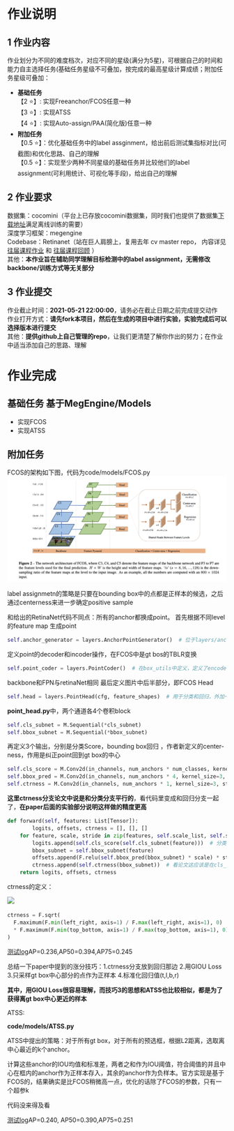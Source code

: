 # 作业说明
## 1 作业内容 
作业划分为不同的难度档次，对应不同的星级(满分为5星)，可根据自己的时间和能力自主选择任务(基础任务星级不可叠加，按完成的最高星级计算成绩；附加任务星级可叠加：    
- **基础任务**   
    【2 ⭐】: 实现Freeanchor/FCOS任意一种    
    【3 ⭐】: 实现ATSS    
    【4 ⭐】: 实现Auto-assign/PAA(简化版)任意一种    
- **附加任务**  
    【0.5 ⭐】：优化基础任务中的label assginment，给出前后测试集指标对比(可截图)和优化思路、自己的理解  
    【0.5 ⭐】：实现至少两种不同星级的基础任务并比较他们的label assignment(可利用统计、可视化等手段)，给出自己的理解  

## 2 作业要求 
数据集：cocomini（平台上已存放cocomini数据集，同时我们也提供了数据集<a href="https://1drv.ms/u/s!Amprt__M3WbSgxjhpLW1HLotXGTG?e=Hr3Y0B" target="_blank">下载地址</a>满足离线训练的需要）    
深度学习框架：megengine  
Codebase：Retinanet（站在巨人肩膀上，复用去年 cv master repo， 内容详见<a href="https://studio.brainpp.com/project/2921" target="_blank"> 往届课程作业</a> 和 <a href="https://www.bilibili.com/video/BV1Xp4y1r7WV?p=2" target="_blank"> 往届课程回顾</a> ）  
其他：**本作业旨在辅助同学理解目标检测中的label assignment，无需修改backbone/训练方式等无关部分**   


## 3 作业提交
作业截止时间：**2021-05-21 22:00:00**，请务必在截止日期之前完成提交动作  
作业打开方式：**请先fork本项目，然后在生成的项目中进行实验，实验完成后可以选择版本进行提交**  
其他：**提供github上自己管理的repo**，让我们更清楚了解你作出的努力；在作业中适当添加自己的思路、理解

# 作业完成
## 基础任务 基于MegEngine/Models
* 实现FCOS
* 实现ATSS

## 附加任务

FCOS的架构如下图，代码为code/models/FCOS.py
![image](/hw1/pic/fcos_backbone.png)

label assignmetn的策略是只要在bounding box中的点都是正样本的候选，之后通过centerness来进一步确定positive sample

和给出的RetinaNet代码不同点：所有的anchor都换成point。
首先根据不同level的feature map 生成point
```python
self.anchor_generator = layers.AnchorPointGenerator()  # 位于layers/anchor.py
```
定义point的decoder和incoder操作，在FCOS中是gt bos的TBLR变换
```python
self.point_coder = layers.PointCoder()  # 在box_utils中定义，定义了encode和decode
``` 
backbone和FPN与retinaNet相同
最后定义图片中后半部分，即FCOS Head

```python
self.head = layers.PointHead(cfg, feature_shapes)  # 用于分类和回归，外加一个centerness打分，在layers/point_head.py中定义
```

**point_head.py**中，两个通道各4个卷积block

```python
self.cls_subnet = M.Sequential(*cls_subnet)
self.bbox_subnet = M.Sequential(*bbox_subnet)
```

再定义3个输出，分别是分类Score，bounding box回归 ，作者新定义的center-ness，作用是纠正point回到gt box的中心

```python
self.cls_score = M.Conv2d(in_channels, num_anchors * num_classes, kernel_size=3, stride=1, padding=1)
self.bbox_pred = M.Conv2d(in_channels, num_anchors * 4, kernel_size=3, stride=1, padding=1)
self.ctrness = M.Conv2d(in_channels, num_anchors * 1, kernel_size=3, stride=1, padding=1)
```

**这里ctrness分支论文中说是和分类分支平行的**，看代码里变成和回归分支一起了，**在paper后面的实验部分说明这样做的精度更高**

```python
def forward(self, features: List[Tensor]):
		logits, offsets, ctrness = [], [], []
    for feature, scale, stride in zip(features, self.scale_list, self.stride_list):
        logits.append(self.cls_score(self.cls_subnet(feature)))  # 分类score
        bbox_subnet = self.bbox_subnet(feature)
        offsets.append(F.relu(self.bbox_pred(bbox_subnet) * scale) * stride)  
        ctrness.append(self.ctrness(bbox_subnet))  # 看论文这应该是在cls_subnet后面
    return logits, offsets, ctrness
```

ctrness的定义：

![](https://latex.codecogs.com/gif.latex?centerness=\sqrt{\frac{min(l^*,r^*)}{max(l^*,r^*)}\times&space;\frac{min(t^*,b^*)}{max(t^*,b^*)}})

```python
ctrness = F.sqrt(
  F.maximum(F.min(left_right, axis=1) / F.max(left_right, axis=1), 0)
  * F.maximum(F.min(top_bottom, axis=1) / F.max(top_bottom, axis=1), 0)
)
```
[测试log](/hw1/pic/fcos_test.txt)AP=0.236,AP50=0.394,AP75=0.245

总结一下paper中提到的涨分技巧：1.ctrness分支放到回归那边 2.用GIOU Loss 3.只采样gt box中心部分的点作为正样本 4.标准化回归值(t,l,b,r)

**其中，用GIOU Loss很容易理解，而技巧3的思想和ATSS也比较相似，都是为了获得离gt box中心更近的样本**

ATSS:

**code/models/ATSS.py**

ATSS中提出的策略：对于所有gt box，对于所有的预选框，根据L2距离，选取离中心最近的k个anchor。

计算这些anchor的IOU均值和标准差，两者之和作为IOU阈值，符合阈值的并且中心在框内的anchor作为正样本存入，其余的anchor作为负样本。官方实现是基于FCOS的，结果确实是比FCOS稍微高一点，优化的话除了FCOS的参数，只有一个超参k

代码没来得及看

[测试log](/hw1/pic/atss_test.txt)AP=0.240, AP50=0.390,AP75=0.251	



